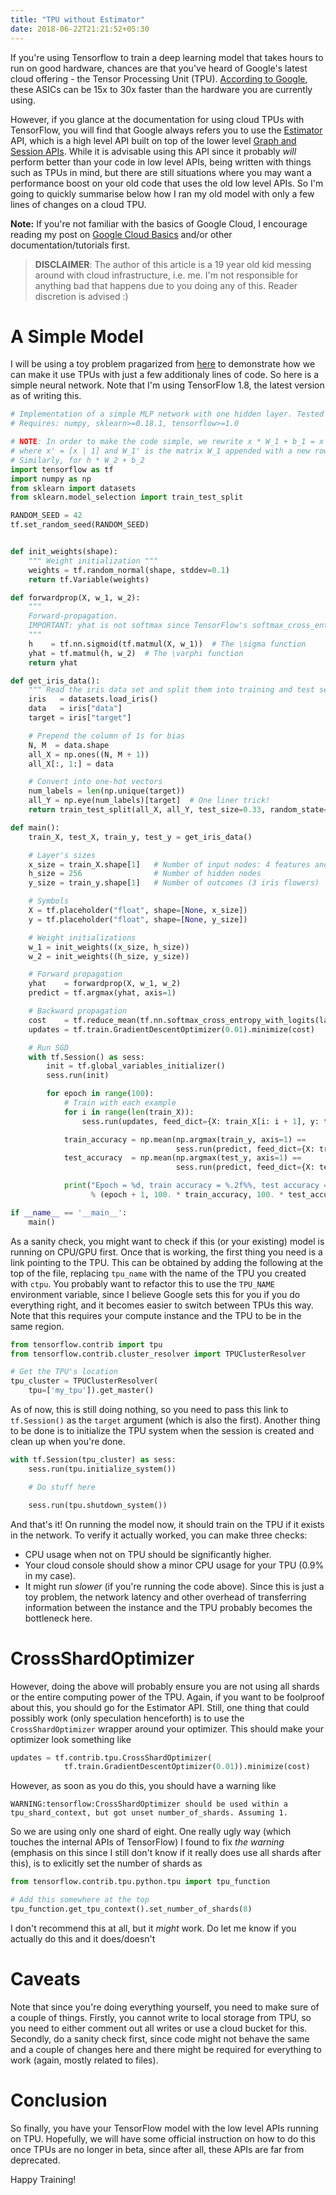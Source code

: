 ```yaml
---
title: "TPU without Estimator"
date: 2018-06-22T21:21:52+05:30
---
```


If you're using Tensorflow to train a deep learning model that takes hours to run on good hardware, chances are that you've heard of Google's latest cloud offering - the Tensor Processing Unit (TPU). [According to Google](https://cloudplatform.googleblog.com/2017/04/quantifying-the-performance-of-the-TPU-our-first-machine-learning-chip.html), these ASICs can be 15x to 30x faster than the hardware you are currently using.

However, if you glance at the documentation for using cloud TPUs with TensorFlow, you will find that Google always refers you to use the [Estimator](https://www.tensorflow.org/programmers_guide/estimators) API, which is a high level API built on top of the lower level [Graph and Session APIs](https://www.tensorflow.org/programmers_guide/low_level_intro). While it is advisable using this API since it probably *will* perform better than your code in low level APIs, being written with things such as TPUs in mind, but there are still situations where you may want a performance boost on your old code that uses the old low level APIs. So I'm going to quickly summarise below how I ran my old model with only a few lines of changes on a cloud TPU.

**Note:** If you're not familiar with the basics of Google Cloud, I encourage reading my post on [Google Cloud Basics](../google-cloud-basics) and/or other documentation/tutorials first.

> **DISCLAIMER**: The author of this article is a 19 year old kid messing around with cloud infrastructure, i.e. me. I'm not responsible for anything bad that happens due to you doing any of this. Reader discretion is advised :)

# A Simple Model

I will be using a toy problem pragarized from [here](https://gist.github.com/vinhkhuc/e53a70f9e5c3f55852b0) to demonstrate how we can make it use TPUs with just a few additionaly lines of code. So here is a simple neural network. Note that I'm using TensorFlow 1.8, the latest version as of writing this.

```python
# Implementation of a simple MLP network with one hidden layer. Tested on the iris data set.
# Requires: numpy, sklearn>=0.18.1, tensorflow>=1.0

# NOTE: In order to make the code simple, we rewrite x * W_1 + b_1 = x' * W_1'
# where x' = [x | 1] and W_1' is the matrix W_1 appended with a new row with elements b_1's.
# Similarly, for h * W_2 + b_2
import tensorflow as tf
import numpy as np
from sklearn import datasets
from sklearn.model_selection import train_test_split

RANDOM_SEED = 42
tf.set_random_seed(RANDOM_SEED)


def init_weights(shape):
    """ Weight initialization """
    weights = tf.random_normal(shape, stddev=0.1)
    return tf.Variable(weights)

def forwardprop(X, w_1, w_2):
    """
    Forward-propagation.
    IMPORTANT: yhat is not softmax since TensorFlow's softmax_cross_entropy_with_logits() does that internally.
    """
    h    = tf.nn.sigmoid(tf.matmul(X, w_1))  # The \sigma function
    yhat = tf.matmul(h, w_2)  # The \varphi function
    return yhat

def get_iris_data():
    """ Read the iris data set and split them into training and test sets """
    iris   = datasets.load_iris()
    data   = iris["data"]
    target = iris["target"]

    # Prepend the column of 1s for bias
    N, M  = data.shape
    all_X = np.ones((N, M + 1))
    all_X[:, 1:] = data

    # Convert into one-hot vectors
    num_labels = len(np.unique(target))
    all_Y = np.eye(num_labels)[target]  # One liner trick!
    return train_test_split(all_X, all_Y, test_size=0.33, random_state=RANDOM_SEED)

def main():
    train_X, test_X, train_y, test_y = get_iris_data()

    # Layer's sizes
    x_size = train_X.shape[1]   # Number of input nodes: 4 features and 1 bias
    h_size = 256                # Number of hidden nodes
    y_size = train_y.shape[1]   # Number of outcomes (3 iris flowers)

    # Symbols
    X = tf.placeholder("float", shape=[None, x_size])
    y = tf.placeholder("float", shape=[None, y_size])

    # Weight initializations
    w_1 = init_weights((x_size, h_size))
    w_2 = init_weights((h_size, y_size))

    # Forward propagation
    yhat    = forwardprop(X, w_1, w_2)
    predict = tf.argmax(yhat, axis=1)

    # Backward propagation
    cost    = tf.reduce_mean(tf.nn.softmax_cross_entropy_with_logits(labels=y, logits=yhat))
    updates = tf.train.GradientDescentOptimizer(0.01).minimize(cost)

    # Run SGD
    with tf.Session() as sess:
        init = tf.global_variables_initializer()
        sess.run(init)

        for epoch in range(100):
            # Train with each example
            for i in range(len(train_X)):
                sess.run(updates, feed_dict={X: train_X[i: i + 1], y: train_y[i: i + 1]})

            train_accuracy = np.mean(np.argmax(train_y, axis=1) ==
                                     sess.run(predict, feed_dict={X: train_X, y: train_y}))
            test_accuracy  = np.mean(np.argmax(test_y, axis=1) ==
                                     sess.run(predict, feed_dict={X: test_X, y: test_y}))

            print("Epoch = %d, train accuracy = %.2f%%, test accuracy = %.2f%%"
                  % (epoch + 1, 100. * train_accuracy, 100. * test_accuracy))

if __name__ == '__main__':
    main()
```

As a sanity check, you might want to check if this (or your existing) model is running on CPU/GPU first. Once that is working, the first thing you need is a link pointing to the TPU. This can be obtained by adding the following at the top of the file, replacing `tpu_name` with the name of the TPU you created with `ctpu`. You probably want to refactor this to use the `TPU_NAME` environment variable, since I believe Google sets this for you if you do everything right, and it becomes easier to switch between TPUs this way. Note that this requires your compute instance and the TPU to be in the same region.

```python
from tensorflow.contrib import tpu
from tensorflow.contrib.cluster_resolver import TPUClusterResolver

# Get the TPU's location
tpu_cluster = TPUClusterResolver(
    tpu=['my_tpu']).get_master()
```

As of now, this is still doing nothing, so you need to pass this link to `tf.Session()` as the `target` argument (which is also the first). Another thing to be done is to initialize the TPU system when the session is created and clean up when you're done.

```python
with tf.Session(tpu_cluster) as sess:
    sess.run(tpu.initialize_system())

    # Do stuff here

    sess.run(tpu.shutdown_system())
```

And that's it! On running the model now, it should train on the TPU if it exists in the network. To verify it actually worked, you can make three checks:

* CPU usage when not on TPU should be significantly higher.
* Your cloud console should show a minor CPU usage for your TPU (0.9% in my case).
* It might run *slower* (if you're running the code above). Since this is just a toy problem, the network latency and other overhead of transferring information between the instance and the TPU probably becomes the bottleneck here.

# CrossShardOptimizer

However, doing the above will probably ensure you are not using all shards or the entire computing power of the TPU. Again, if you want to be foolproof about this, you should go for the Estimator API. Still, one thing that could possibly work (only speculation henceforth) is to use the `CrossShardOptimizer` wrapper around your optimizer. This should make your optimizer look something like
```python
updates = tf.contrib.tpu.CrossShardOptimizer(
            tf.train.GradientDescentOptimizer(0.01)).minimize(cost)
```

However, as soon as you do this, you should have a warning like
```
WARNING:tensorflow:CrossShardOptimizer should be used within a tpu_shard_context, but got unset number_of_shards. Assuming 1.
```

So we are using only one shard of eight. One really ugly way (which touches the internal APIs of TensorFlow) I found to fix *the warning* (emphasis on this since I still don't know if it really does use all shards after this), is to exlicitly set the number of shards as

```python
from tensorflow.contrib.tpu.python.tpu import tpu_function

# Add this somewhere at the top
tpu_function.get_tpu_context().set_number_of_shards(8)
```

I don't recommend this at all, but it *might* work. Do let me know if you actually do this and it does/doesn't

# Caveats
Note that since you're doing everything yourself, you need to make sure of a couple of things. Firstly, you cannot write to local storage from TPU, so you need to either comment out all writes or use a cloud bucket for this. Secondly, do a sanity check first, since code might not behave the same and a couple of changes here and there might be required for everything to work (again, mostly related to files).

# Conclusion
So finally, you have your TensorFlow model with the low level APIs running on TPU. Hopefully, we will have some official instruction on how to do this once TPUs are no longer in beta, since after all, these APIs are far from deprecated.

Happy Training!
